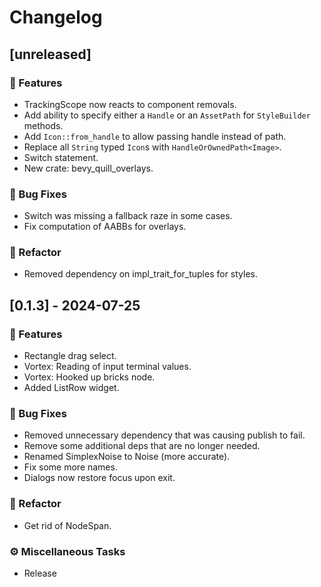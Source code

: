 # Changelog

## [unreleased]

### 🚀 Features

- TrackingScope now reacts to component removals.
- Add ability to specify either a `Handle` or an `AssetPath` for `StyleBuilder` methods.
- Add `Icon::from_handle` to allow passing handle instead of path.
- Replace all `String` typed `Icon`s with `HandleOrOwnedPath<Image>`.
- Switch statement.
- New crate: bevy_quill_overlays.

### 🐛 Bug Fixes

- Switch was missing a fallback raze in some cases.
- Fix computation of AABBs for overlays.

### 🚜 Refactor

- Removed dependency on impl_trait_for_tuples for styles.

## [0.1.3] - 2024-07-25

### 🚀 Features

- Rectangle drag select.
- Vortex: Reading of input terminal values.
- Vortex: Hooked up bricks node.
- Added ListRow widget.

### 🐛 Bug Fixes

- Removed unnecessary dependency that was causing publish to fail.
- Remove some additional deps that are no longer needed.
- Renamed SimplexNoise to Noise (more accurate).
- Fix some more names.
- Dialogs now restore focus upon exit.

### 🚜 Refactor

- Get rid of NodeSpan.

### ⚙️ Miscellaneous Tasks

- Release

<!-- generated by git-cliff -->
